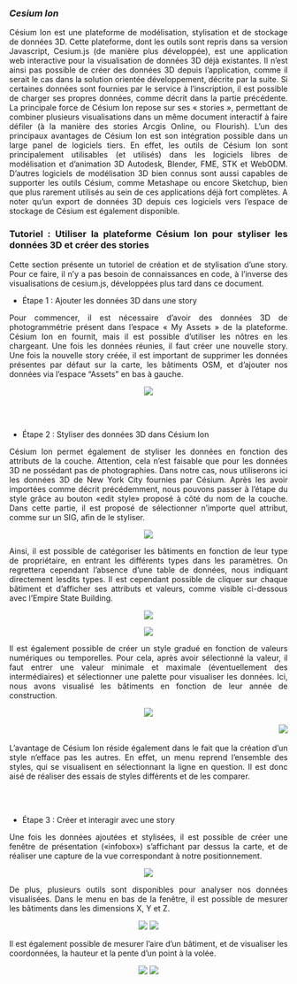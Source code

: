 ### *Cesium Ion*
<div align="justify">
Césium Ion est une plateforme de modélisation, stylisation et de stockage de données 3D. Cette plateforme, dont les outils sont repris dans sa version Javascript, Cesium.js (de manière plus développée), est une application web interactive pour la visualisation de données 3D déjà existantes. Il n’est ainsi pas possible de créer des données 3D depuis l’application, comme il serait le cas dans la solution orientée développement, décrite par la suite. Si certaines données sont fournies par le service à l’inscription, il est possible de charger ses propres données, comme décrit dans la partie précédente. La principale force de Césium Ion repose sur ses « stories », permettant de combiner plusieurs visualisations dans un même document interactif à faire défiler (à la manière des stories Arcgis Online, ou Flourish). 
L’un des principaux avantages de Césium Ion est son intégration possible dans un large panel de logiciels tiers. En effet, les outils de Césium Ion sont principalement utilisables (et utilisés) dans les logiciels libres de modélisation et d’animation 3D Autodesk, Blender, FME, STK et WebODM. D’autres logiciels de modélisation 3D bien connus sont aussi capables de supporter les outils Césium, comme Metashape ou encore Sketchup, bien que plus rarement utilisés au sein de ces applications déjà fort complètes. A noter qu’un export de données 3D depuis ces logiciels vers l’espace de stockage de Césium est également disponible.

### Tutoriel : Utiliser la plateforme Césium Ion pour styliser les données 3D et créer des stories
Cette section présente un tutoriel de création et de stylisation d’une story. Pour ce faire, il n’y a pas besoin de connaissances en code, à l’inverse des visualisations de cesium.js, développées plus tard dans ce document. 

  
* Étape 1 : Ajouter les données 3D dans une story

Pour commencer, il est nécessaire d’avoir des données 3D de photogrammétrie présent dans l’espace « My Assets » de la plateforme. Césium Ion en fournit, mais il est possible d’utiliser les nôtres en les chargeant. Une fois les données réunies, il faut créer une nouvelle story. Une fois la nouvelle story créée, il est important de supprimer les données présentes par défaut sur la carte, les bâtiments OSM, et d’ajouter nos données via l’espace “Assets” en bas à gauche.
  
<p align="center">
<img align="center" src="/Figures/Batiments_OSM.png">
</p>
  
<br><br/>
  
* Étape 2 : Styliser des données 3D dans Césium Ion

Césium Ion permet également de styliser les données en fonction des attributs de la couche. Attention, cela n’est faisable que pour les données 3D ne possédant pas de photographies. Dans notre cas, nous utiliserons ici les données 3D de New York City fournies par Césium. Après les avoir importées comme décrit précédemment, nous pouvons passer à l’étape du style grâce au bouton «edit style» proposé à côté du nom de la couche. Dans cette partie, il est proposé de sélectionner n’importe quel attribut, comme sur un SIG, afin de le styliser. 

<p align="center">
<img align="center" src="/Figures/CreateStyle.png">
</p>

Ainsi, il est possible de catégoriser les bâtiments en fonction de leur type de propriétaire, en entrant les différents types dans les paramètres. On regrettera cependant l’absence d’une table de données, nous indiquant directement lesdits types. Il est cependant possible de cliquer sur chaque bâtiment et d’afficher ses attributs et valeurs, comme visible ci-dessous avec l’Empire State Building.

<p align="center">
<img align="center" src="/Figures/CategorizedStyle1.png">
</p>
  
<p align="center">
<img align="center" src="/Figures/CategorizedStyle2.png">
</p>
  
Il est également possible de créer un style gradué en fonction de valeurs numériques ou temporelles. Pour cela, après avoir sélectionné la valeur, il faut entrer une valeur minimale et maximale (éventuellement des intermédiaires) et sélectionner une palette pour visualiser les données. Ici, nous avons visualisé les bâtiments en fonction de leur année de construction.

<p align="center">
<img align="center" src="/Figures/GraduatedStyle.png">
</p>

<img align="right" src="/Figures/Styling.png">
<br><br/>
L’avantage de Césium Ion réside également dans le fait que la création d’un style n’efface pas les autres. En effet, un menu reprend l’ensemble des styles, qui se visualisent en sélectionnant la ligne en question. Il est donc aisé de réaliser des essais de styles différents et de les comparer. 
  
<br><br/>
  
* Étape 3 : Créer et interagir avec une story
  
Une fois les données ajoutées et stylisées, il est possible de créer une fenêtre de présentation («infobox») s’affichant par dessus la carte, et de réaliser une capture de la vue correspondant à notre positionnement.

<p align="center">
<img align="center" src="/Figures/Story1.png">
</p>
  
De plus, plusieurs outils sont disponibles pour analyser nos données visualisées. Dans le menu en bas de la fenêtre, il est possible de mesurer les bâtiments dans les dimensions X, Y et Z. 

<p align="center">
<img src="/Figures/Story2.png"> <img src="/Figures/Story3.png">
  </p>

Il est également possible de mesurer l’aire d’un bâtiment, et de visualiser les coordonnées, la hauteur et la pente d’un point à la volée.
  

<p align="center">
<img src="/Figures/Story4.png"> <img src="/Figures/Story5.png">
  </p>
  
  
  
  
  
  
  
  
</div>

